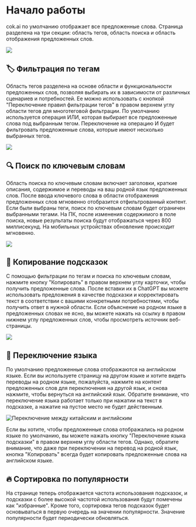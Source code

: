 # Начало работы

cok.ai по умолчанию отображает все предложенные слова. Страница разделена на три секции: область тегов, область поиска и область отображения предложенных слов.

![](https://img.newzone.top/2023-06-05-20-44-19.png?imageMogr2/format/webp)

## 🏷️ Фильтрация по тегам

Область тегов разделена на основе области и функциональности предложенных слов, позволяя выбирать их в зависимости от различных сценариев и потребностей. Ее можно использовать с кнопкой "Переключение правил фильтрации тегов" в правом верхнем углу области тегов для многотеговой фильтрации. По умолчанию используется операция ИЛИ, которая выбирает все предложенные слова под выбранным тегом. Переключение на операцию И будет фильтровать предложенные слова, которые имеют несколько выбранных тегов.

![](https://img.newzone.top/2023-06-05-20-50-19.png?imageMogr2/format/webp)

## 🔍 Поиск по ключевым словам

Область поиска по ключевым словам включает заголовки, краткие описания, содержимое и переводы на ваш родной язык предложенных слов. После ввода ключевого слова в области отображения предложенных слов мгновенно отобразится отфильтрованный контент. Если были выбраны теги, поиск по ключевым словам будет ограничен выбранными тегами. На ПК, после изменения содержимого в поле поиска, новые результаты поиска будут отображаться через 800 миллисекунд. На мобильных устройствах обновление происходит мгновенно.

![](https://img.newzone.top/2023-06-05-20-58-07.png?imageMogr2/format/webp)

## 🔬 Копирование подсказок

С помощью фильтрации по тегам и поиска по ключевым словам, нажмите кнопку "Копировать" в правом верхнем углу карточки, чтобы получить предложенные слова. После вставки их в ChatGPT вы можете использовать предложения в качестве подсказки и корректировать текст в соответствии с вашими конкретными потребностями, чтобы получить ответ в нужной области. Если объяснение на родном языке в предложенных словах не ясно, вы можете нажать на ссылку в правом нижнем углу предложенных слов, чтобы просмотреть источник веб-страницы.

![](https://img.newzone.top/2023-06-11-17-14-07.png?imageMogr2/format/webp)

## 💬 Переключение языка

По умолчанию предложенные слова отображаются на английском языке. Если вы используете страницу на другом языке и хотите видеть переводы на родном языке, пожалуйста, нажмите на контент предложенных слов для переключения на другой язык, и снова нажмите, чтобы вернуться на английский язык. Обратите внимание, что переключение языка работает только при нажатии на текст в подсказке, а нажатие на пустое место не будет действенным.

![Переключение между китайским и английским](http://img.newzone.top/chatgptshortcut_encn.gif)

Если вы хотите, чтобы предложенные слова отображались на родном языке по умолчанию, вы можете нажать кнопку "Переключение языка подсказки" в правом верхнем углу области тегов. Однако, обратите внимание, что даже при переключении на перевод на родной язык, кнопка "Копировать" всегда будет копировать предложенные слова на английском языке.

## 🔥 Сортировка по популярности

На странице теперь отображается частота использования подсказок, и подсказки с более высокой частотой использования будут помечены как "избранные". Кроме того, сортировка тегов подсказок будет основываться в первую очередь на значении популярности. Значение популярности будет периодически обновляться.
